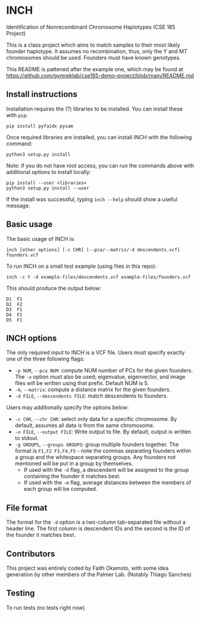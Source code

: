 # INCH
Identification of Nonrecombinant Chromosome Haplotypes (CSE 185 Project)

This is a class project which aims to match samples to their most likely founder
haplotype. It assumes no recombination, thus, only the Y and MT chromosomes
should be used. Founders must have known genotypes.

This README is pattened after the example one, which may be found at
https://github.com/gymreklab/cse185-demo-project/blob/main/README.md

## Install instructions

Installation requires the (?) libraries to be installed. You can install these 
with `pip`:

```
pip install pyfaidx pysam
```

Once required libraries are installed, you can install INCH with the following
command:

```
python3 setup.py install
```

Note: if you do not have root access, you can run the commands above with
additional options to install locally:

```
pip install --user <libraries>
python3 setup.py install --user
```

If the install was successful, typing `inch --help` should show a useful 
message.

## Basic usage

The basic usage of INCH is:

```
inch [other options] [-c CHR] [--pca/--matrix/-d descendents.vcf] founders.vcf
```

To run INCH on a small test example (using files in this repo):

```
inch -c Y -d example-files/descendents.vcf example-files/founders.vcf
```

This should produce the output below:
```
D1  F1
D2  F2
D3  F1
D4  F2
D5  F1
```

## INCH options

The only required input to INCH is a VCF file. Users must specify exactly one of
the three following flags:
- `-p NUM`, `--pca NUM`: compute NUM number of PCs for the given founders. The 
  `-o` option must also be used; eigenvalue, eigenvector, and image files will
  be written using that prefix. Default NUM is 5.
- `-m`, `--matrix`: compute a distance matrix for the given founders.
- `-d FILE`, `--descendents FILE`: match descendents to founders.

Users may additionally specify the options below:
- `-c CHR`, `--chr CHR`: select only data for a specific chromosome. By default,
assumes all data is from the same chromosome.
- `-o FILE`, `--output FILE`: Write output to file. By default, output is
  written to stdout.
- `-g GROUPS`, `--groups GROUPS`: group multiple founders together. The format
  is `F1,F2 F3,F4,F5` - note the commas separating founders within a group and
  the whitespace separating groups. Any founders not mentioned will be put in a
  group by themselves.
  - If used with the `-d` flag, a descendent will be assigned to the group
    containing the founder it matches best.
  - If used with the `-m` flag, average distances between the members of each 
    group will be computed.

## File format

The format for the `-d` option is a two-column tab-separated file without a
header line. The first column is descendent IDs and the second is the ID of the
founder it matches best.

## Contributors

This project was entirely coded by Faith Okamoto, with some idea generation by
other members of the Palmer Lab. (Notably Thiago Sanches)

## Testing

To run tests (no tests right now)